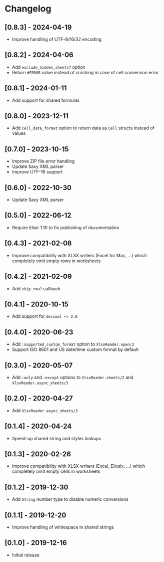 # Changelog

## [0.8.3] - 2024-04-19

- Improve handling of UTF-8/16/32 encoding

## [0.8.2] - 2024-04-06

- Add `exclude_hidden_sheets?` option
- Return `#ERROR` value instead of crashing in case of cell conversion
error

## [0.8.1] - 2024-01-11

- Add support for shared formulas

## [0.8.0] - 2023-12-11

- Add `cell_data_format` option to return data as `Cell` structs instead of values

## [0.7.0] - 2023-10-15

- Improve ZIP file error handling
- Update Saxy XML parser
- Improve UTF-16 support

## [0.6.0] - 2022-10-30

- Update Saxy XML parser

## [0.5.0] - 2022-06-12

- Require Elixir 1.10 to fix publishing of documentation

## [0.4.3] - 2021-02-08

- Improve compatibility with XLSX writers (Excel for Mac, …) which completely omit empty rows in worksheets

## [0.4.2] - 2021-02-09

- Add `skip_row?` callback

## [0.4.1] - 2020-10-15

- Add support for `decimal ~> 2.0`

## [0.4.0] - 2020-06-23

- Add `:supported_custom_format` option to `XlsxReader.open/2`
- Support ISO 8601 and US date/time custom format by default

## [0.3.0] - 2020-05-07

- Add `:only` and `:except` options to `XlsxReader.sheets/2` and `XlsxReader.async_sheets/3`

## [0.2.0] - 2020-04-27

- Add `XlsxReader.async_sheets/3`

## [0.1.4] - 2020-04-24

- Speed-up shared string and styles lookups

## [0.1.3] - 2020-02-26

- Improve compatibility with XLSX writers (Excel, Elixslx, …) which completely omit empty cells in worksheets

## [0.1.2] - 2019-12-30

- Add `String` number type to disable numeric conversions

## [0.1.1] - 2019-12-20

- Improve handling of whitespace in shared strings

## [0.1.0] - 2019-12-16

- Initial release
